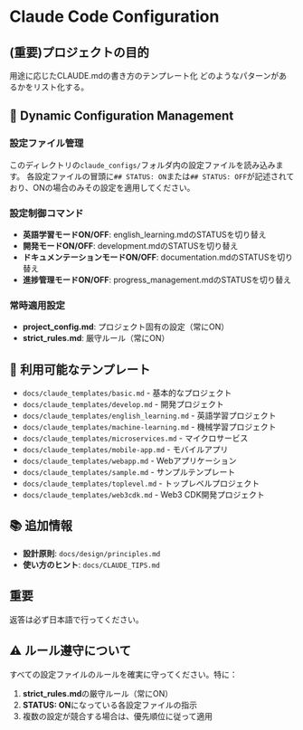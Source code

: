 # Claude Code Configuration

## (重要)プロジェクトの目的
用途に応じたCLAUDE.mdの書き方のテンプレート化
どのようなパターンがあるかをリスト化する。

## 📁 Dynamic Configuration Management

### 設定ファイル管理
このディレクトリの`claude_configs/`フォルダ内の設定ファイルを読み込みます。
各設定ファイルの冒頭に`## STATUS: ON`または`## STATUS: OFF`が記述されており、ONの場合のみその設定を適用してください。

### 設定制御コマンド
- **英語学習モードON/OFF**: english_learning.mdのSTATUSを切り替え
- **開発モードON/OFF**: development.mdのSTATUSを切り替え
- **ドキュメンテーションモードON/OFF**: documentation.mdのSTATUSを切り替え
- **進捗管理モードON/OFF**: progress_management.mdのSTATUSを切り替え

### 常時適用設定
- **project_config.md**: プロジェクト固有の設定（常にON）
- **strict_rules.md**: 厳守ルール（常にON）

## 📂 利用可能なテンプレート
- `docs/claude_templates/basic.md` - 基本的なプロジェクト
- `docs/claude_templates/develop.md` - 開発プロジェクト
- `docs/claude_templates/english_learning.md` - 英語学習プロジェクト
- `docs/claude_templates/machine-learning.md` - 機械学習プロジェクト
- `docs/claude_templates/microservices.md` - マイクロサービス
- `docs/claude_templates/mobile-app.md` - モバイルアプリ
- `docs/claude_templates/webapp.md` - Webアプリケーション
- `docs/claude_templates/sample.md` - サンプルテンプレート
- `docs/claude_templates/toplevel.md` - トップレベルプロジェクト
- `docs/claude_templates/web3cdk.md` - Web3 CDK開発プロジェクト

## 📚 追加情報
- **設計原則**: `docs/design/principles.md`
- **使い方のヒント**: `docs/CLAUDE_TIPS.md`

## 重要
返答は必ず日本語で行ってください。

## ⚠️ ルール遵守について
すべての設定ファイルのルールを確実に守ってください。特に：
1. **strict_rules.md**の厳守ルール（常にON）
2. **STATUS: ON**になっている各設定ファイルの指示
3. 複数の設定が競合する場合は、優先順位に従って適用